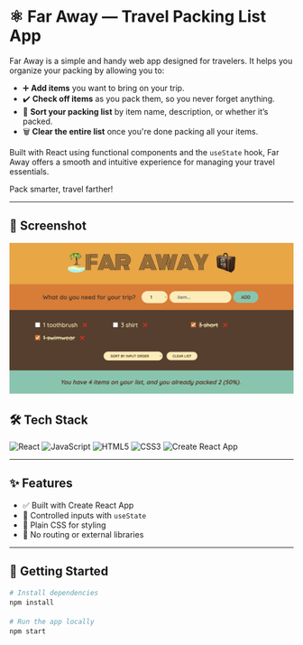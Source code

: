 # ⚛️ Far Away — Travel Packing List App

Far Away is a simple and handy web app designed for travelers. It helps you organize your packing by allowing you to:

- ➕ **Add items** you want to bring on your trip.
- ✔️ **Check off items** as you pack them, so you never forget anything.
- 🔀 **Sort your packing list** by item name, description, or whether it’s packed.
- 🗑️ **Clear the entire list** once you're done packing all your items.

Built with React using functional components and the `useState` hook, Far Away offers a smooth and intuitive experience for managing your travel essentials.

Pack smarter, travel farther!

---

## 📸 Screenshot

![App Screenshot](./screenshots/faraway.png)

## 🛠️ Tech Stack

![React](https://img.shields.io/badge/React-20232A?style=flat&logo=react&logoColor=61DAFB)
![JavaScript](https://img.shields.io/badge/JavaScript-F7DF1E?style=flat&logo=javascript&logoColor=black)
![HTML5](https://img.shields.io/badge/HTML5-E34F26?style=flat&logo=html5&logoColor=white)
![CSS3](https://img.shields.io/badge/CSS3-1572B6?style=flat&logo=css3&logoColor=white)
![Create React App](https://img.shields.io/badge/CRA-09D3AC?style=flat&logo=create-react-app&logoColor=white)

---

## ✨ Features

- ✅ Built with Create React App
- 🎯 Controlled inputs with `useState`
- 💅 Plain CSS for styling
- 🧩 No routing or external libraries

---

## 🚀 Getting Started

```bash
# Install dependencies
npm install

# Run the app locally
npm start
